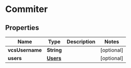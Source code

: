 
# Commiter

## Properties
Name | Type | Description | Notes
------------ | ------------- | ------------- | -------------
**vcsUsername** | **String** |  |  [optional]
**users** | [**Users**](Users.md) |  |  [optional]



